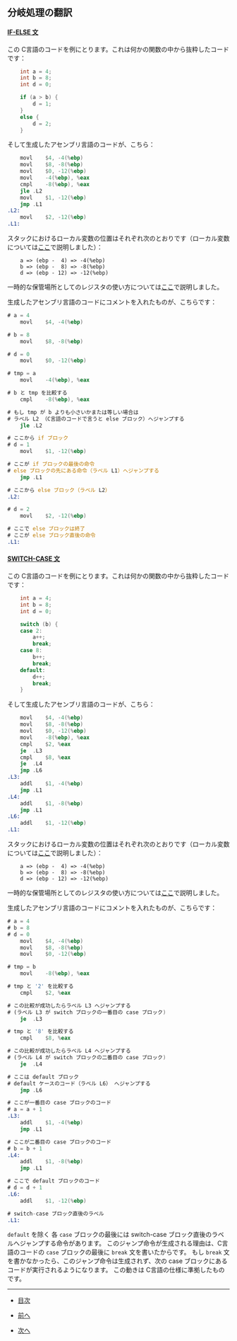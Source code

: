 ## 分岐処理の翻訳

#### <u>IF-ELSE 文</u>

この C言語のコードを例にとります。これは何かの関数の中から抜粋したコードです：

```C
	int a = 4;
	int b = 8;
	int d = 0;

	if (a > b) {
		d = 1;
	}
	else {
		d = 2;
	}
```

そして生成したアセンブリ言語のコードが、こちら：

```asm
	movl	$4, -4(%ebp)
	movl	$8, -8(%ebp)
	movl	$0, -12(%ebp)
	movl	-4(%ebp), %eax
	cmpl	-8(%ebp), %eax
	jle	.L2
	movl	$1, -12(%ebp)
	jmp	.L1
.L2:
	movl	$2, -12(%ebp)
.L1:
```

スタックにおけるローカル変数の位置はそれぞれ次のとおりです（ローカル変数については[ここ](/ch03-01-stack-and-local-variables.md#スタックとローカル変数)で説明しました）：

```
    a => (ebp -  4) => -4(%ebp)
    b => (ebp -  8) => -8(%ebp)
    d => (ebp - 12) => -12(%ebp)
```

一時的な保管場所としてのレジスタの使い方については[ここ](/ch04-01-translation-of-arithmetic-operations.md#算術演算の翻訳)で説明しました。

生成したアセンブリ言語のコードにコメントを入れたものが、こちらです：

```asm
# a = 4
	movl	$4, -4(%ebp)

# b = 8
	movl	$8, -8(%ebp)

# d = 0
	movl	$0, -12(%ebp)

# tmp = a
	movl	-4(%ebp), %eax

# b と tmp を比較する
	cmpl	-8(%ebp), %eax

# もし tmp が b よりも小さいかまたは等しい場合は
# ラベル L2 （C言語のコードで言うと else ブロック）へジャンプする
	jle	.L2

# ここから if ブロック
# d = 1
	movl	$1, -12(%ebp)

# ここが if ブロックの最後の命令
# else ブロックの先にある命令（ラベル L1）へジャンプする
	jmp	.L1

# ここから else ブロック（ラベル L2）
.L2:

# d = 2
	movl	$2, -12(%ebp)

# ここで else ブロックは終了
# ここが else ブロック直後の命令
.L1:
```

#### <u>SWITCH-CASE 文</u>

この C言語のコードを例にとります。これは何かの関数の中から抜粋したコードです：

```C
	int a = 4;
	int b = 8;
	int d = 0;

	switch (b) {
	case 2:
		a++;
		break;
	case 8:
		b++;
		break;
	default:
		d++;
		break;
	}
```

そして生成したアセンブリ言語のコードが、こちら：

```asm
	movl	$4, -4(%ebp)
	movl	$8, -8(%ebp)
	movl	$0, -12(%ebp)
	movl	-8(%ebp), %eax
	cmpl	$2, %eax
	je	.L3
	cmpl	$8, %eax
	je	.L4
	jmp	.L6
.L3:
	addl	$1, -4(%ebp)
	jmp	.L1
.L4:
	addl	$1, -8(%ebp)
	jmp	.L1
.L6:
	addl	$1, -12(%ebp)
.L1:
```

スタックにおけるローカル変数の位置はそれぞれ次のとおりです（ローカル変数については[ここ](/ch03-01-stack-and-local-variables.md)で説明しました）：

```
    a => (ebp -  4) => -4(%ebp)
    b => (ebp -  8) => -8(%ebp)
    d => (ebp - 12) => -12(%ebp)
```

一時的な保管場所としてのレジスタの使い方については[ここ](/ch04-01-translation-of-arithmetic-operations.md#tempVaribaleUsage)で説明しました。

生成したアセンブリ言語のコードにコメントを入れたものが、こちらです：

```asm
# a = 4
# b = 8
# d = 0
	movl	$4, -4(%ebp)
	movl	$8, -8(%ebp)
	movl	$0, -12(%ebp)

# tmp = b
	movl	-8(%ebp), %eax

# tmp と '2' を比較する
	cmpl	$2, %eax

# この比較が成功したらラベル L3 へジャンプする
# (ラベル L3 が switch ブロックの一番目の case ブロック)
	je	.L3

# tmp と '8' を比較する
	cmpl	$8, %eax

# この比較が成功したらラベル L4 へジャンプする
# (ラベル L4 が switch ブロックの二番目の case ブロック)
	je	.L4

# ここは default ブロック
# default ケースのコード（ラベル L6） へジャンプする
	jmp	.L6

# ここが一番目の case ブロックのコード
# a = a + 1
.L3:
	addl	$1, -4(%ebp)
	jmp	.L1

# ここが二番目の case ブロックのコード
# b = b + 1
.L4:
	addl	$1, -8(%ebp)
	jmp	.L1

# ここで default ブロックのコード
# d = d + 1
.L6:
	addl	$1, -12(%ebp)

# switch-case ブロック直後のラベル
.L1:
```

``default`` を除く 各 ``case`` ブロックの最後には switch-case ブロック直後のラベルへジャンプする命令があります。
このジャンプ命令が生成される理由は、C言語のコードの ``case`` ブロックの最後に ``break`` 文を書いたからです。
もし ``break`` 文を書かなかったら、このジャンプ命令は生成されず、次の case ブロックにあるコードが実行されるようになります。
この動きは C言語の仕様に準拠したものです。

---

* [目次](/SUMMARY.md#C言語インターナル)

* [前へ](/ch05-01-translation-of-bitdddwise-operations.md#ビット演算の翻訳)

* [次へ](/ch07-01-translation-of-loop.md#ループ処理の翻訳)
